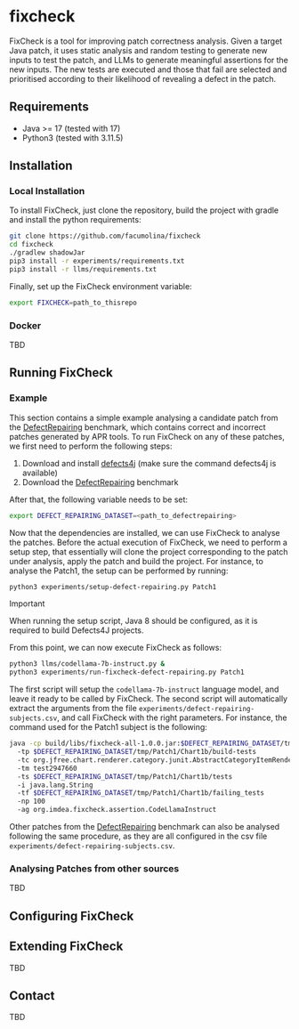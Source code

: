 # fixcheck
FixCheck is a tool for improving patch correctness analysis. Given a target Java patch, it uses static analysis and random testing to generate new inputs to test the patch, and LLMs to generate meaningful assertions for the new inputs. The new tests are executed and those that fail are selected and prioritised according to their likelihood of revealing a defect in the patch.

## Requirements

- Java >= 17 (tested with 17)
- Python3 (tested with 3.11.5)

## Installation

### Local Installation

To install FixCheck, just clone the repository, build the project with gradle and install the python requirements:
```bash  
git clone https://github.com/facumolina/fixcheck
cd fixcheck
./gradlew shadowJar 
pip3 install -r experiments/requirements.txt
pip3 install -r llms/requirements.txt
```
Finally, set up the FixCheck environment variable:
```bash  
export FIXCHECK=path_to_thisrepo
```

### Docker

TBD

## Running FixCheck

### Example

This section contains a simple example analysing a candidate patch from the [DefectRepairing](https://github.com/Ultimanecat/DefectRepairing) benchmark, which contains correct and incorrect patches generated by APR tools. To run FixCheck on any of these patches, we first need to perform the following steps:

1. Download and install [defects4j](https://github.com/rjust/defects4j) (make sure the command defects4j is available)
2. Download the [DefectRepairing](https://github.com/Ultimanecat/DefectRepairing) benchmark

After that, the following variable needs to be set:
```bash  
export DEFECT_REPAIRING_DATASET=<path_to_defectrepairing> 
```
Now that the dependencies are installed, we can use FixCheck to analyse the patches.  Before the actual execution of FixCheck, we need to perform a setup step, that essentially will clone the project corresponding to the patch under analysis, apply the patch and build the project. For instance, to analyse the Patch1, the setup can be performed by running:
```bash  
python3 experiments/setup-defect-repairing.py Patch1
```
> [!IMPORTANT]
> When running the setup script, Java 8 should be configured, as it is required to build Defects4J projects.

From this point, we can now execute FixCheck as follows:
```bash
python3 llms/codellama-7b-instruct.py &  
python3 experiments/run-fixcheck-defect-repairing.py Patch1
```
The first script will setup the `codellama-7b-instruct` language model, and leave it ready to be called by FixCheck. The second script will automatically extract the arguments from the file `experiments/defect-repairing-subjects.csv`, and call FixCheck with the right parameters. For instance, the command used for the Patch1 subject is the following:
```bash  
java -cp build/libs/fixcheck-all-1.0.0.jar:$DEFECT_REPAIRING_DATASET/tmp/Patch1/Chart1b/build:$DEFECT_REPAIRING_DATASET/tmp/Patch1/Chart1b/build-tests org.imdea.fixcheck.FixCheck 
  -tp $DEFECT_REPAIRING_DATASET/tmp/Patch1/Chart1b/build-tests 
  -tc org.jfree.chart.renderer.category.junit.AbstractCategoryItemRendererTests 
  -tm test2947660 
  -ts $DEFECT_REPAIRING_DATASET/tmp/Patch1/Chart1b/tests 
  -i java.lang.String 
  -tf $DEFECT_REPAIRING_DATASET/tmp/Patch1/Chart1b/failing_tests 
  -np 100 
  -ag org.imdea.fixcheck.assertion.CodeLlamaInstruct
```
Other patches from the [DefectRepairing](https://github.com/Ultimanecat/DefectRepairing) benchmark can also be analysed following the same procedure, as they are all configured in the csv file `experiments/defect-repairing-subjects.csv`.

### Analysing Patches from other sources
TBD

## Configuring FixCheck

## Extending FixCheck
TBD
## Contact
TBD



